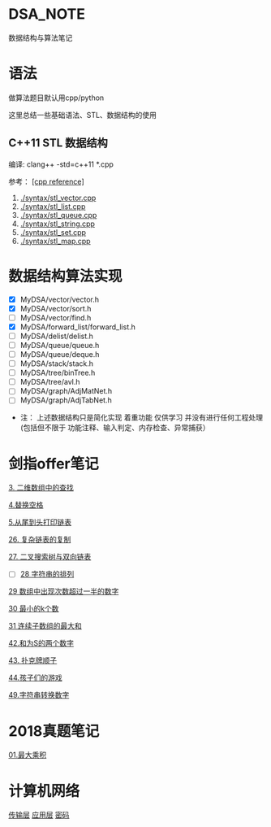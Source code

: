 # DSA_NOTE
数据结构与算法笔记

# 语法

做算法题目默认用cpp/python

这里总结一些基础语法、STL、数据结构的使用

## C++11 STL 数据结构

编译: clang++ -std=c++11 *.cpp

参考： [[cpp reference]](https://zh.cppreference.com/)

1. [./syntax/stl_vector.cpp](./syntax/stl_vector.cpp)
2. [./syntax/stl_list.cpp](./syntax/stl_list.cpp)
3. [./syntax/stl_queue.cpp](./syntax/stl_queue.cpp)
4. [./syntax/stl_string.cpp](./syntax/stl_string.cpp)
5. [./syntax/stl_set.cpp](./syntax/stl_set.cpp)
6. [./syntax/stl_map.cpp](./syntax/stl_map.cpp)

# 数据结构算法实现

- [x] MyDSA/vector/vector.h
- [x] MyDSA/vector/sort.h
- [ ] MyDSA/vector/find.h
- [x] MyDSA/forward_list/forward_list.h
- [ ] MyDSA/delist/delist.h
- [ ] MyDSA/queue/queue.h 
- [ ] MyDSA/queue/deque.h
- [ ] MyDSA/stack/stack.h
- [ ] MyDSA/tree/binTree.h
- [ ] MyDSA/tree/avl.h
- [ ] MyDSA/graph/AdjMatNet.h
- [ ] MyDSA/graph/AdjTabNet.h

* 注： 上述数据结构只是简化实现 着重功能 仅供学习 并没有进行任何工程处理 (包括但不限于 功能注释、输入判定、内存检查、异常捕获）

# 剑指offer笔记

[3. 二维数组中的查找](./offer67/3.md)

[4.替换空格](./offer67/4.md)

[5.从尾到头打印链表](./offer67/5.md)

[26. 复杂链表的复制](./offer67/26.md)

[27. 二叉搜索树与双向链表](./offer67/27.md)

- [ ]  [28 字符串的排列](./offer67/28.md)

[29 数组中出现次数超过一半的数字](./offer67/29.md)

[30 最小的k个数](./offer67/30.md)

[31 连续子数组的最大和](./offer67/31.md)



[42.和为S的两个数字](./offer67/42.md)

[43. 扑克牌顺子](./offer67/43.md)

[44.孩子们的游戏](./offer67/44.md)

[49.字符串转换数字](./offer67/49.md)

# 2018真题笔记

[01.最大乘积](./2018校招真题/01_最大乘积.md)

# 计算机网络
[传输层](./计算机网络/传输层.md)
[应用层](./计算机网络/应用层.md)
[密码](./计算机网络/密码.md)

